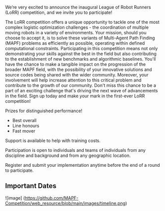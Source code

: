 We’re very excited to announce the inaugural League of Robot Runners (LoRR) competition, and we invite you to participate! 

The LoRR competition offers a unique opportunity to tackle one of the most complex logistic optimization challenges - the coordination of multiple moving robots in a variety of environments. Your mission, should you choose to accept it, is to solve these variants of Multi-Agent Path Finding (MAPF) problems as efficiently as possible, operating within defined computational constraints. Participating in this competition means not only demonstrating your skills against the best in the field but also contributing to the establishment of new benchmarks and algorithmic baselines. You'll have the chance to make a tangible impact on the progression of the broader MAPF field, with the possibility of your innovative solutions and source codes being shared with the wider community. Moreover, your involvement will help increase attention to this critical problem and contribute to the growth of our community. Don't miss this chance to be a part of an exciting challenge that's driving the next wave of advancements in the field. Sign up today and make your mark in the first-ever LoRR competition!

Prizes for distinguished performance!

- Best overall
- Line honours
- Fast mover

Support is available to help with training costs. 

Participation is open to individuals and teams of individuals from any discipline and background and from any geographic location.

Register and submit your implementation anytime before the end of a round to participate.


## Important Dates

![image] (https://github.com/MAPF-Competition/web_resource/blob/main/images/timeline.png)

